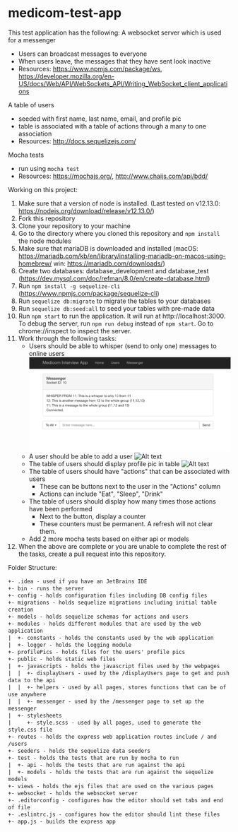 # medicom-test-app

This test application has the following:
A websocket server which is used for a messenger
* Users can broadcast messages to everyone
* When users leave, the messages that they have sent look inactive
* Resources: https://www.npmjs.com/package/ws, https://developer.mozilla.org/en-US/docs/Web/API/WebSockets_API/Writing_WebSocket_client_applications

A table of users
* seeded with first name, last name, email, and profile pic
* table is associated with a table of actions through a many to one association
* Resources: http://docs.sequelizejs.com/

Mocha tests
* run using ```mocha test```
* Resources: https://mochajs.org/, http://www.chaijs.com/api/bdd/

Working on this project:
1. Make sure that a version of node is installed. (Last tested on v12.13.0: https://nodejs.org/download/release/v12.13.0/)
2. Fork this repository
3. Clone your repository to your machine
4. Go to the directory where you cloned this repository and ```npm install``` the node modules
5. Make sure that mariaDB is downloaded and installed (macOS: https://mariadb.com/kb/en/library/installing-mariadb-on-macos-using-homebrew/
win: https://mariadb.com/downloads/)
6. Create two databases: database_development and database_test (https://dev.mysql.com/doc/refman/8.0/en/create-database.html)
7. Run ```npm install -g sequelize-cli``` (https://www.npmjs.com/package/sequelize-cli)
8. Run ```sequelize db:migrate``` to migrate the tables to your databases
9. Run ```sequelize db:seed:all``` to seed your tables with pre-made data
10. Run ```npm start``` to run the application. It will run at http://localhost:3000. To debug the server, run ```npm run debug``` instead of ```npm start```. Go to chrome://inspect to inspect the server.
11. Work through the following tasks:
    - Users should be able to whisper (send to only one) messages to online users
    ![Alt text](readmePics/whisper.png "Whisper")
    - A user should be able to add a user
    ![Alt text](readmePics/addUser.png?raw=true "Add User")
    - The table of users should display profile pic in table
    ![Alt text](readmePics/profilePic.png?raw=true "Profile Pic")
    - The table of users should have "actions" that can be associated with users
        * These can be buttons next to the user in the "Actions" column
        * Actions can include "Eat", "Sleep", "Drink"
    - The table of users should display how many times those actions have been performed
        * Next to the button, display a counter
        * These counters must be permanent. A refresh will not clear them.
    - Add 2 more mocha tests based on either api or models
12. When the above are complete or you are unable to complete the rest of the tasks, create a pull request into this repository.

Folder Structure:
```
+- .idea - used if you have an JetBrains IDE
+- bin - runs the server
+- config - holds configuration files including DB config files
+- migrations - holds sequelize migrations including initial table creation
+- models - holds sequelize schemas for actions and users
+- modules - holds different modules that are used by the web application
|  +- constants - holds the constants used by the web application
|  +- logger - holds the logging module
+- profilePics - holds files for the users' profile pics
+- public - holds static web files
|  +- javascripts - holds the javascript files used by the webpages
|  |  +- displayUsers - used by the /displayUsers page to get and push data to the api
|  |  +- helpers - used by all pages, stores functions that can be of use anywhere
|  |  +- messenger - used by the /messenger page to set up the messenger
|  +- stylesheets
|     +- style.scss - used by all pages, used to generate the style.css file
+- routes - holds the express web application routes include / and /users
+- seeders - holds the sequelize data seeders
+- test - holds the tests that are run by mocha to run
|  +- api - holds the tests that are run against the api
|  +- models - holds the tests that are run against the sequelize models
+- views - holds the ejs files that are used on the various pages
+- websocket - holds the websocket server
+- .editorconfig - configures how the editor should set tabs and end of file
+- .eslintrc.js - configures how the editor should lint these files
+- app.js - builds the express app
```
